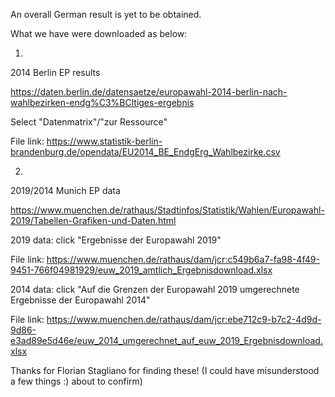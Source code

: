 An overall German result is yet to be obtained.

What we have were downloaded as below:

1.

2014 Berlin EP results

https://daten.berlin.de/datensaetze/europawahl-2014-berlin-nach-wahlbezirken-endg%C3%BCltiges-ergebnis

Select "Datenmatrix"/"zur Ressource"

File link: https://www.statistik-berlin-brandenburg.de/opendata/EU2014_BE_EndgErg_Wahlbezirke.csv

2.

2019/2014 Munich EP data

https://www.muenchen.de/rathaus/Stadtinfos/Statistik/Wahlen/Europawahl-2019/Tabellen-Grafiken-und-Daten.html

2019 data: click "Ergebnisse der Europawahl 2019"

File link:
https://www.muenchen.de/rathaus/dam/jcr:c549b6a7-fa98-4f49-9451-766f04981929/euw_2019_amtlich_Ergebnisdownload.xlsx

2014 data: click "Auf die Grenzen der Europawahl 2019 umgerechnete Ergebnisse der Europawahl 2014"

File link:
https://www.muenchen.de/rathaus/dam/jcr:ebe712c9-b7c2-4d9d-9d86-e3ad89e5d46e/euw_2014_umgerechnet_auf_euw_2019_Ergebnisdownload.xlsx

Thanks for Florian Stagliano for finding these!
(I could have misunderstood a few things :) about to confirm)
